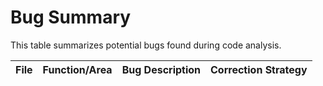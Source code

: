 # Bug Summary

This table summarizes potential bugs found during code analysis.

| File                               | Function/Area                       | Bug Description                                                                                                                               | Correction Strategy                                                                                                                               |
| :--------------------------------- | :---------------------------------- | :-------------------------------------------------------------------------------------------------------------------------------------------- | :------------------------------------------------------------------------------------------------------------------------------------------------ |
